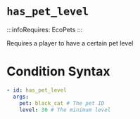 # `has_pet_level`
:::infoRequires:
EcoPets
:::

Requires a player to have a certain pet level
# Condition Syntax
```yaml
- id: has_pet_level
  args:
    pet: black_cat # The pet ID
    level: 30 # The minimum level
```
